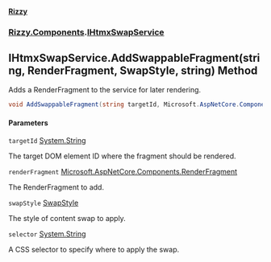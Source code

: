 #### [Rizzy](index.md 'index')
### [Rizzy.Components](Rizzy.Components.md 'Rizzy.Components').[IHtmxSwapService](Rizzy.Components.IHtmxSwapService.md 'Rizzy.Components.IHtmxSwapService')

## IHtmxSwapService.AddSwappableFragment(string, RenderFragment, SwapStyle, string) Method

Adds a RenderFragment to the service for later rendering.

```csharp
void AddSwappableFragment(string targetId, Microsoft.AspNetCore.Components.RenderFragment renderFragment, Rizzy.SwapStyle swapStyle=Rizzy.SwapStyle.outerHTML, string? selector=null);
```
#### Parameters

<a name='Rizzy.Components.IHtmxSwapService.AddSwappableFragment(string,Microsoft.AspNetCore.Components.RenderFragment,Rizzy.SwapStyle,string).targetId'></a>

`targetId` [System.String](https://docs.microsoft.com/en-us/dotnet/api/System.String 'System.String')

The target DOM element ID where the fragment should be rendered.

<a name='Rizzy.Components.IHtmxSwapService.AddSwappableFragment(string,Microsoft.AspNetCore.Components.RenderFragment,Rizzy.SwapStyle,string).renderFragment'></a>

`renderFragment` [Microsoft.AspNetCore.Components.RenderFragment](https://docs.microsoft.com/en-us/dotnet/api/Microsoft.AspNetCore.Components.RenderFragment 'Microsoft.AspNetCore.Components.RenderFragment')

The RenderFragment to add.

<a name='Rizzy.Components.IHtmxSwapService.AddSwappableFragment(string,Microsoft.AspNetCore.Components.RenderFragment,Rizzy.SwapStyle,string).swapStyle'></a>

`swapStyle` [SwapStyle](Rizzy.SwapStyle.md 'Rizzy.SwapStyle')

The style of content swap to apply.

<a name='Rizzy.Components.IHtmxSwapService.AddSwappableFragment(string,Microsoft.AspNetCore.Components.RenderFragment,Rizzy.SwapStyle,string).selector'></a>

`selector` [System.String](https://docs.microsoft.com/en-us/dotnet/api/System.String 'System.String')

A CSS selector to specify where to apply the swap.